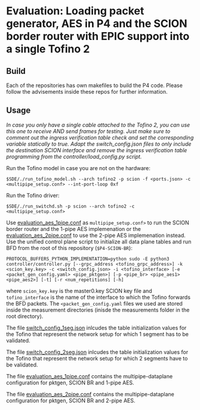 # Evaluation: Loading packet generator, AES in P4 and the SCION border router with EPIC support into a single Tofino 2

## Build

Each of the repositories has own makefiles to build the P4 code. Please follow the advisements inside these repos for further information.

## Usage

*In case you only have a single cable attached to the Tofino 2, you can use this one to receive AND send frames for testing. Just make sure to comment out the ingress verification table check and set the corresponding variable statically to true. Adapt the switch_config.json files to only include the destination SCION interface and remove the ingress verification table programming from the controller/load_config.py script.*

Run the Tofino model in case you are not on the hardware:
```
$SDE/./run_tofino_model.sh --arch tofino2 -p scion -f <ports.json> -c <multipipe_setup.conf> --int-port-loop 0xf
```

Run the Tofino driver:
```
$SDE/./run_switchd.sh -p scion --arch tofino2 -c <multipipe_setup.conf>
```

Use [evaluation_aes_1pipe.conf](evaluation_aes_1pipe.conf) as `multipipe_setup.conf>` to run the SCION border router and the 1-pipe AES implemenation or the [evaluation_aes_2pipe.conf](evaluation_aes_2pipe.conf) to use the 2-pipe AES implemenation instead.
Use the unified control plane script to initialize all data plane tables and run BFD from the root of this repository (```$P4-SCION-BR```):

```
PROTOCOL_BUFFERS_PYTHON_IMPLEMENTATION=python sudo -E python3 controller/controller.py [--grpc_address <tofino_grpc_address>] -k <scion_key.key> -c <switch_config.json> -i <tofino_interface> [-e <packet_gen_config.yaml> <pipe_pktgen>] [-p <pipe_br> <pipe_aes1> <pipe_aes2>] [-t] [-r <num_repetitions] [-h]
```

where `scion_key.key` is the master0.key SCION key file and `tofino_interface` is the name of the interface to which the Tofino forwards the BFD packets. The `<packet_gen_config.yaml` files we used are stored inside the measurement directories (inisde the measurements folder in the root directory).

The file [switch_config_1seg.json](switch_config_1seg.json) inlcudes the table initialization values for the Tofino that represent the network setup for which 1 segment has to be validated.

The file [switch_config_2seg.json](switch_config_2seg.json) inlcudes the table initialization values for the Tofino that represent the network setup for which 2 segments have to be validated.

The file [evaluation_aes_1pipe.conf](evaluation_aes_1pipe.conf) contains the multipipe-dataplane configuration for pktgen, SCION BR and 1-pipe AES.

The file [evaluation_aes_2pipe.conf](evaluation_aes_2pipe.conf) contains the multipipe-dataplane configuration for pktgen, SCION BR and 2-pipe AES.
